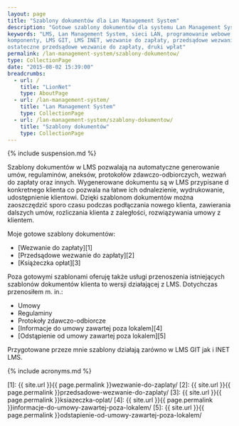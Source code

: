```yaml
---
layout: page
title: "Szablony dokumentów dla Lan Management System"
description: "Gotowe szablony dokumentów dla systemu Lan Management System"
keywords: "LMS, Lan Management System, sieci LAN, programowanie webowe, dodatki, 
komponenty, LMS GIT, LMS INET, wezwanie do zapłaty, przedsądowe wezwanie do zapłaty, 
ostateczne przedsądowe wezwanie do zapłaty, druki wpłat"
permalink: /lan-management-system/szablony-dokumentow/
type: CollectionPage
date: "2015-08-02 15:39:00"
breadcrumbs:
  - url: /
    title: "LionNet"
    type: AboutPage
  - url: /lan-management-system/
    title: "Lan Management System"
    type: CollectionPage
  - url: /lan-management-system/szablony-dokumentow/
    title: "Szablony dokumentów"
    type: CollectionPage
---
```


{% include suspension.md %}

Szablony dokumentów w LMS pozwalają na automatyczne generowanie umów, regulaminów,
aneksów, protokołów zdawczo-odbiorczych, wezwań do zapłaty oraz innych. Wygenerowane
dokumentu są w LMS przypisane d konkretnego klienta co pozwala na łatwe ich 
odnalezienie, wydrukowanie, udostępnienie klientowi. Dzięki szablonom dokumentów
można zaoszczędzić sporo czasu podczas podłączania nowego klienta, zawierania 
dalszych umów, rozliczania klienta z zaległości, rozwiązywania umowy z klientem.

Moje gotowe szablony dokumentów:

 * [Wezwanie do zapłaty][1]
 * [Przedsądowe wezwanie do zapłaty][2]
 * [Książeczka opłat][3]

Poza gotowymi szablonami oferuję także usługi przenoszenia istniejących szablonów 
dokumentów klienta to wersji działającej z LMS. Dotychczas przenosiłem m. in.:

 * Umowy
 * Regulaminy
 * Protokoły zdawczo-odbiorcze
 * [Informacje do umowy zawartej poza lokalem][4]
 * [Odstąpienie od umowy zawartej poza lokalem][5]

Przygotowane przeze mnie szablony działają zarówno w LMS GIT jak i INET LMS.

{% include acronyms.md %}

[1]: {{ site.url }}{{ page.permalink }}wezwanie-do-zaplaty/
[2]: {{ site.url }}{{ page.permalink }}przedsadowe-wezwanie-do-zaplaty/
[3]: {{ site.url }}{{ page.permalink }}ksiazeczka-oplat/
[4]: {{ site.url }}{{ page.permalink }}informacje-do-umowy-zawartej-poza-lokalem/
[5]: {{ site.url }}{{ page.permalink }}odstapienie-od-umowy-zawartej-poza-lokalem/